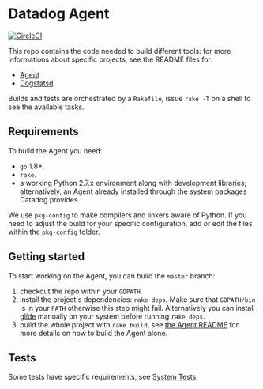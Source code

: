 # Datadog Agent

[![CircleCI](https://circleci.com/gh/DataDog/datadog-agent/tree/master.svg?style=svg&circle-token=dbcee3f02b9c3fe5f142bfc5ecb735fdec34b643)](https://circleci.com/gh/DataDog/datadog-agent/tree/master)

This repo contains the code needed to build different tools: for more informations about specific projects,
see the README files for:
 * [Agent](cmd/agent/README.md)
 * [Dogstatsd](cmd/dogstatsd/README.md)

Builds and tests are orchestrated by a `Rakefile`, issue `rake -T` on a shell to see the available tasks.

## Requirements
To build the Agent you need:
 * `go` 1.8+.
 * `rake`.
 * a working Python 2.7.x environment along with development libraries; alternatively, an Agent already installed through the system packages Datadog provides.

We use `pkg-config` to make compilers and linkers aware of Python. If you need to adjust the build for your specific configuration, add or edit the files within the `pkg-config` folder.

## Getting started
To start working on the Agent, you can build the `master` branch:

1. checkout the repo within your `GOPATH`.
2. install the project's dependencies: `rake deps`.
   Make sure that `GOPATH/bin` is in your `PATH` otherwise this step might fail. Alternatively  you can
   install [glide](https://github.com/Masterminds/glide) manually on your system before running `rake deps`.
3. build the whole project with `rake build`, see [the Agent README](cmd/agent/README.md) for more details
   on how to build the Agent alone.

## Tests
Some tests have specific requirements, see [System Tests](test/README.md).
